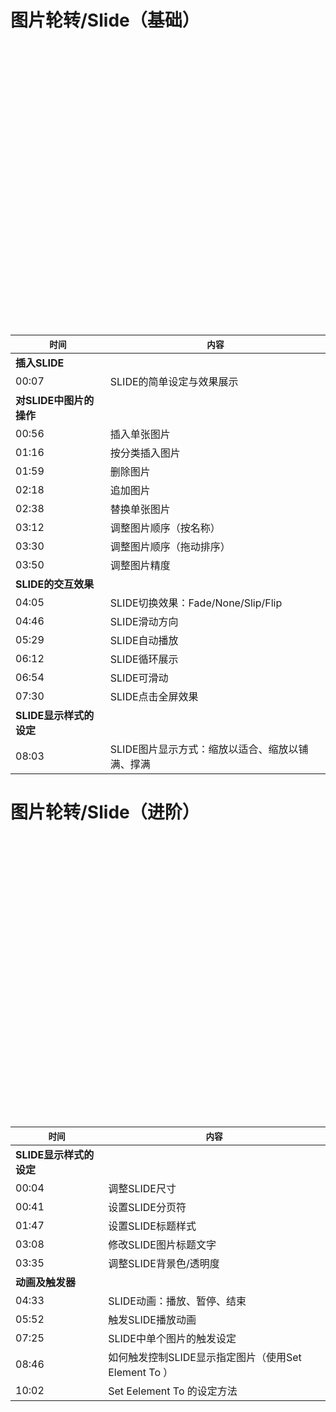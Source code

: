 # 图片轮转/Slide（基础）

<div id="youkuplayer" style="width:100%;height:450px;"></div>
<script type="text/javascript" src="http://player.youku.com/jsapi">
    player = new YKU.Player('youkuplayer',{
                                styleid: '0',
                                client_id: '35478c9be79d6b21',
                                vid: 'XNzM3MzgxMjgw',
                                autoplay: false,
                                show_related: true
                                });
</script>


| `时间` | `内容` |
| -- | -- |
| **插入SLIDE** ||
| 00:07 | SLIDE的简单设定与效果展示 |
| **对SLIDE中图片的操作** ||
| 00:56 | 插入单张图片 |
| 01:16 | 按分类插入图片 |
| 01:59 | 删除图片 |
| 02:18 | 追加图片 |
| 02:38 | 替换单张图片 |
| 03:12 | 调整图片顺序（按名称） |
| 03:30 | 调整图片顺序（拖动排序） |
| 03:50 | 调整图片精度 |
| **SLIDE的交互效果** ||
| 04:05 | SLIDE切换效果：Fade/None/Slip/Flip |
| 04:46 | SLIDE滑动方向 |
| 05:29 | SLIDE自动播放 |
| 06:12 | SLIDE循环展示 |
| 06:54 | SLIDE可滑动 |
| 07:30 | SLIDE点击全屏效果 |
| **SLIDE显示样式的设定** ||
| 08:03 | SLIDE图片显示方式：缩放以适合、缩放以铺满、撑满 |

# 图片轮转/Slide（进阶）

<div id="youkuplayer" style="width:100%;height:450px;"></div>
<script type="text/javascript" src="http://player.youku.com/jsapi">
    player = new YKU.Player('youkuplayer',{
                                styleid: '0',
                                client_id: '35478c9be79d6b21',
                                vid: 'XNzM3MzgxOTYw',
                                autoplay: false,
                                show_related: true
                                });
</script>


| `时间` | `内容` |
| -- | -- |
| **SLIDE显示样式的设定** ||
| 00:04 | 调整SLIDE尺寸 |
| 00:41 | 设置SLIDE分页符 |
| 01:47 | 设置SLIDE标题样式 |
| 03:08 | 修改SLIDE图片标题文字 |
| 03:35 | 调整SLIDE背景色/透明度 |
| **动画及触发器** ||
| 04:33 | SLIDE动画：播放、暂停、结束 |
| 05:52 | 触发SLIDE播放动画 |
| 07:25 | SLIDE中单个图片的触发设定 |
| 08:46 | 如何触发控制SLIDE显示指定图片（使用Set Element To ） |
| 10:02 | Set Eelement To 的设定方法 |



